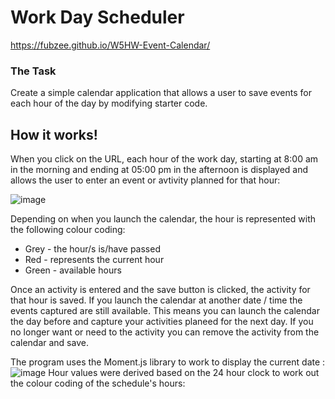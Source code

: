 # Work Day Scheduler 
https://fubzee.github.io/W5HW-Event-Calendar/

### The Task

Create a simple calendar application that allows a user to save events for each hour of the day by modifying starter code. 

## How it works!

When you click on the URL, each hour of the work day, starting at 8:00 am in the morning and ending at 05:00 pm in the afternoon is displayed and allows the user to enter an event or avtivity planned for that hour:

 ![image](https://user-images.githubusercontent.com/94102473/148539389-a11a7bf6-c76d-4f31-a86d-2077b86eaebf.png)

Depending on when you launch the calendar, the hour is represented with the following colour coding: 

- Grey - the hour/s is/have passed 
- Red - represents the current hour
- Green - available hours

Once an activity is entered and the save button is clicked, the activity for that hour is saved.  If you launch the calendar at another date / time the events captured are still available.  This means you can launch the calendar the day before and capture your activities planeed for the next day.  If you no longer want or need to the activity you can remove the activity from the calendar and save.  

The program uses the Moment.js library to work to display the current date : ![image](https://user-images.githubusercontent.com/94102473/148540417-a959cd43-9dc8-4491-bd93-af0510178aa4.png)
Hour values were derived based on the 24 hour clock to work out the colour coding of the schedule's hours:  


